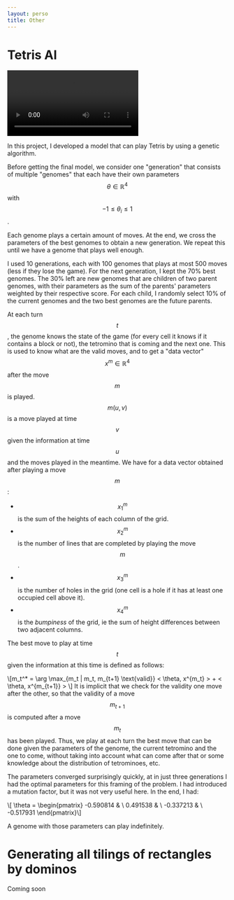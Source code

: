 ```yaml
---
layout: perso
title: Other 
---
```


# Tetris AI
<video controls autoplay>
  <source src="/assets/tetris.ogg" type="video/ogg">
  Your browser does not support the video tag.
</video> 

In this project, I developed a model that can play Tetris by using a genetic algorithm.

Before getting the final model, we consider one "generation" that consists of multiple "genomes" that each have their own parameters $$\theta \in \mathbb{R}^4$$ with $$ -1 \leq \theta_i \leq 1$$. 

Each genome plays a certain amount of moves. At the end, we cross the parameters of the best genomes to obtain a new generation. We repeat this until we have a genome that plays well enough.

I used 10 generations, each with 100 genomes that plays at most 500 moves (less if they lose the game). For the next generation, I kept the 70% best genomes. The 30% left are new genomes that are children of two parent genomes, with their parameters as the sum of the parents' parameters weighted by their respective score. For each child, I randomly select 10% of the current genomes and the two best genomes are the future parents.

At each turn $$t$$, the genome knows the state of the game (for every cell it knows if it contains a block or not), the tetromino that is coming and the next one. This is used to know what are the valid moves, and to get a "data vector" $$x^{m} \in \mathbb{R}^4$$ after the move $$m$$ is played. $$m(u,v)$$ is a move played at time $$v$$ given the information at time $$u$$and the moves played in the meantime. We have for a data vector obtained after playing a move $$m$$:

* $$x^m_1$$ is the sum of the heights of each column of the grid.
* $$x^m_2$$ is the number of lines that are completed by playing the move $$m$$.
* $$x^m_3$$ is the number of holes in the grid (one cell is a hole if it has at least one occupied cell above it).
* $$x^m_4$$ is the *bumpiness* of the grid, ie the sum of height differences between two adjacent columns.

The best move to play at time $$t$$ given the information at this time is defined as follows:

\\[m_t^* = \arg \max_{m_t | m_t, m_{t+1} \text{valid}}  \< \theta, x^{m_t} \> + \< \theta, x^{m_{t+1}} \> \\]
It is implicit that we check for the validity one move after the other, so that the validity of a move $$m_{t+1}$$ is computed after a move $$m_t$$ has been played.
Thus, we play at each turn the best move that can be done given the parameters of the genome, the current tetromino and the one to come, without taking into account what can come after that or some knowledge about the distribution of tetrominoes, etc.

The parameters converged surprisingly quickly, at in just three generations I had the optimal parameters for this framing of the problem. I had introduced a mutation factor, but it was not very useful here. In the end, I had:

\\[ \theta = \begin{pmatrix} -0.590814 & \\ 0.491538 & \\ -0.337213 & \\ -0.517931 \end{pmatrix}\\]

A genome with those parameters can play indefinitely.
# Generating all tilings of rectangles by dominos

Coming soon 
